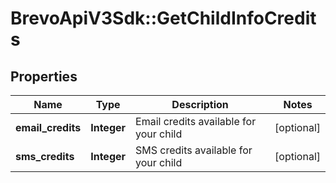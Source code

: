 # BrevoApiV3Sdk::GetChildInfoCredits

## Properties
Name | Type | Description | Notes
------------ | ------------- | ------------- | -------------
**email_credits** | **Integer** | Email credits available for your child | [optional] 
**sms_credits** | **Integer** | SMS credits available for your child | [optional] 


